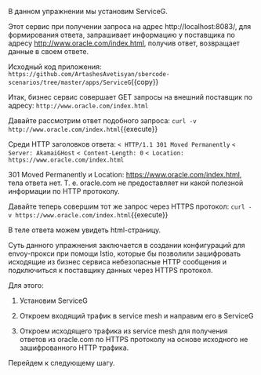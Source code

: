 В данном упражнении мы установим ServiceG.

Этот сервис при получении запроса на адрес http://localhost:8083/, для формирования ответа, запрашивает информацию у поставщика по адресу http://www.oracle.com/index.html, получив ответ, возвращает данные в своем ответе.

Исходный код приложения:
`https://github.com/ArtashesAvetisyan/sbercode-scenarios/tree/master/apps/ServiceG`{{copy}}

Итак, бизнес сервис совершает GET запросы на внешний поставщик по адресу: `http://www.oracle.com/index.html`

Давайте рассмотрим ответ подобного запроса:
`curl -v http://www.oracle.com/index.html`{{execute}}

Среди HTTP заголовков ответа:
`< HTTP/1.1 301 Moved Permanently`
`< Server: AkamaiGHost`
`< Content-Length: 0`
`< Location: https://www.oracle.com/index.html`

301 Moved Permanently и Location: https://www.oracle.com/index.html, тела ответа нет. Т. е. oracle.com не предоставляет ни какой полезной информации по HTTP протоколу.

Давайте теперь совершим тот же запрос через HTTPS протокол:
`curl -v https://www.oracle.com/index.html`{{execute}}

В теле ответа можем увидеть html-страницу.

Суть данного упражнения заключается в создании конфигураций для envoy-прокси при помощи Istio, которые бы позволили зашифровать исходящие из бизнес сервиса небезопасные HTTP сообщения и подключиться к поставщику данных через HTTPS протокол.

Для этого:

1) Установим ServiceG

2) Откроем входящий трафик в service mesh и направим его в ServiceG

3) Откроем исходящего трафика из service mesh для получения ответов из oracle.com по HTTPS протоколу на основе исходного не зашифрованного HTTP трафика.

Перейдем к следующему шагу.



